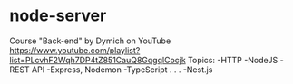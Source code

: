 # node-server
Course "Back-end" by Dymich on YouTube https://www.youtube.com/playlist?list=PLcvhF2Wqh7DP4tZ851CauQ8GqgqlCocjk
Topics:
-HTTP
-NodeJS
-REST API
-Express, Nodemon
-TypeScript
.
.
.
-Nest.js
